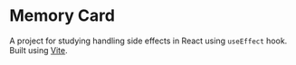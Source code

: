 # Memory Card

A project for studying handling side effects in React using `useEffect` hook. Built using [Vite](https://vite.dev).
